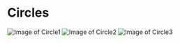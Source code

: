 # Circles

![Image of Circle1](Images/Circle1.png)
![Image of Circle2](Images/Circle2.png)
![Image of Circle3](Images/Circle3.png)
